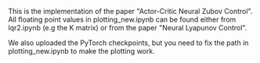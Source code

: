 This is the implementation of the paper "Actor-Critic Neural Zubov Control". All floating point values in plotting_new.ipynb can be found either from lqr2.ipynb (e.g the K matrix) or from the 
paper "Neural Lyapunov Control".

We also uploaded the PyTorch checkpoints, but you need to fix the path in plotting_new.ipynb to make the plotting work.
